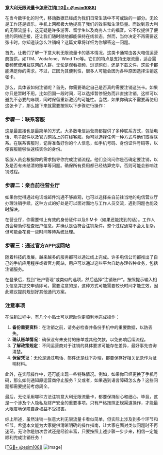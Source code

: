 **意大利无限流量卡怎麽注销[[TG💪+ @esim1088](https://t.me/s/esim1088)]**

在当今数字化的时代，移动数据已经成为我们日常生活中不可或缺的一部分。无论是工作还是娱乐，手机上网都极大地提高了我们的效率和生活质量。而说到意大利的无限流量卡，这无疑是许多游客、留学生以及商务人士的福音。它不仅提供了便捷的网络连接，还让我们随时随地都能保持在线状态。然而，当你决定不再需要这张卡时，你知道该怎么注销吗？这篇文章将详细为你解答这一问题。

首先，让我们了解一下意大利无限流量卡的基本情况。这类卡通常由各大电信运营商提供，如TIM、Vodafone、Wind Tre等。它们的特点是支持无限流量，适合需要频繁使用互联网的人群。无论是观看视频、浏览网页，还是下载文件，这些卡都能满足你的需求。不过，正因为其便利性，很多人可能会因为各种原因选择注销这张卡。

那么，具体该如何注销呢？首先，你需要确定自己是否真的需要注销这张卡。如果你只是暂时不用，比如回国一段时间，可以选择暂停服务而非直接注销。这样可以避免不必要的麻烦，同时保留重新激活的可能性。当然，如果你确实不需要再使用这张卡了，那么接下来就需要按照以下步骤进行操作：

### 步骤一：联系客服

这是最直接也是最简单的方式。大多数电信运营商都提供了多种联系方式，包括电话、电子邮件以及官方网站上的在线客服。你可以选择任何一种方式与他们取得联系。在联系客服时，记得准备好你的个人信息，如手机号码、身份证件号码等，以便客服能够快速核实你的身份。

客服人员会根据你的需求指导你完成注销流程。他们会询问你是否确定要注销，以及是否有未结清的账单等问题。确保所有费用都已经结算完毕，否则可能会影响注销过程。

### 步骤二：亲自前往营业厅

如果你觉得通过电话或邮件沟通不够直观，也可以选择亲自前往当地的电信营业厅办理注销手续。这种方式的好处是可以面对面地与工作人员交流，遇到问题也能及时解决。

在营业厅，你需要带上有效的身份证件以及SIM卡（如果还能找到的话）。工作人员会帮助你检查账户信息，并确认是否符合注销条件。整个过程通常不会太复杂，但可能会花费一些时间等待系统处理。

### 步骤三：通过官方APP或网站

随着科技的发展，越来越多的服务都可以通过线上完成。许多电信公司都推出了自己的手机应用程序或者官方网站，用户可以通过这些平台自助办理各种业务，包括注销服务。

在登录后，找到“账户管理”或类似的选项，然后选择“注销账户”。按照提示输入相关信息并提交申请即可。需要注意的是，这种方式可能需要较长时间才能生效，因此建议提前规划好其他通讯方案。

### 注意事项

在注销过程中，有几个小贴士可以帮助你更顺利地完成操作：

1. **备份重要资料**：在注销之前，请务必检查并备份手机中的重要数据，以防丢失。
2. **确认账单情况**：确保没有未支付的账单或其他欠款，以免影响后续流程。
3. **了解政策规定**：不同运营商对于注销的具体要求可能存在差异，最好事先咨询清楚。
4. **保留凭证**：无论是通过电话、邮件还是线下办理，都要保存好相关记录作为证明材料。

此外，在实际操作中，还可能出现一些特殊情况。例如，如果你已经更换了手机号码，那么如何通知原运营商停止服务？又或者，如果遇到语言障碍怎么办？这些问题都需要提前考虑周全。

最后，无论采用哪种方法注销意大利无限流量卡，都要保持耐心和细心。毕竟，这是一个涉及个人隐私及财产安全的重要事项。只有严格按照正规渠道操作，才能最大限度地保障自身权益不受损害。

综上所述，虽然注销一张意大利无限流量卡看似简单，但实际上涉及到多个环节和细节。希望本文能为大家提供清晰明确的操作指南，让大家在面对类似问题时不再迷茫。无论你是初次尝试还是经验丰富，只要按照上述步骤一步步来，相信一定能顺利完成注销任务！

[[TG💪+ @esim1088](https://t.me/s/esim1088) ![Image](https://i.postimg.cc/4NQfJmqS/Snipaste-2025-05-13-00-14-12.png)]